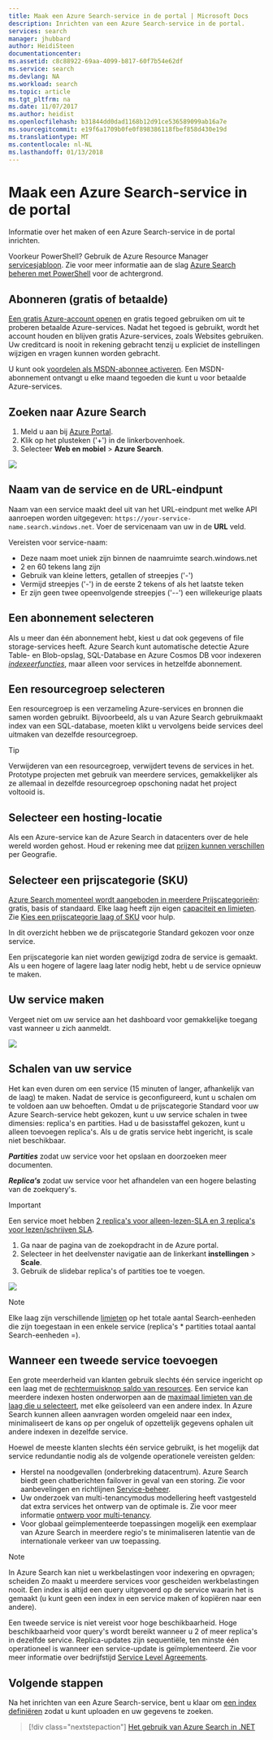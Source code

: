 ```yaml
---
title: Maak een Azure Search-service in de portal | Microsoft Docs
description: Inrichten van een Azure Search-service in de portal.
services: search
manager: jhubbard
author: HeidiSteen
documentationcenter: 
ms.assetid: c8c88922-69aa-4099-b817-60f7b54e62df
ms.service: search
ms.devlang: NA
ms.workload: search
ms.topic: article
ms.tgt_pltfrm: na
ms.date: 11/07/2017
ms.author: heidist
ms.openlocfilehash: b31844dd0dad1168b12d91ce536589099ab16a7e
ms.sourcegitcommit: e19f6a1709b0fe0f898386118fbef858d430e19d
ms.translationtype: MT
ms.contentlocale: nl-NL
ms.lasthandoff: 01/13/2018
---
```

# <a name="create-an-azure-search-service-in-the-portal"></a>Maak een Azure Search-service in de portal

Informatie over het maken of een Azure Search-service in de portal inrichten. 

Voorkeur PowerShell? Gebruik de Azure Resource Manager [servicesjabloon](https://azure.microsoft.com/resources/templates/101-azure-search-create/). Zie voor meer informatie aan de slag [Azure Search beheren met PowerShell](search-manage-powershell.md) voor de achtergrond.

## <a name="subscribe-free-or-paid"></a>Abonneren (gratis of betaalde)

[Een gratis Azure-account openen](https://azure.microsoft.com/pricing/free-trial/?WT.mc_id=A261C142F) en gratis tegoed gebruiken om uit te proberen betaalde Azure-services. Nadat het tegoed is gebruikt, wordt het account houden en blijven gratis Azure-services, zoals Websites gebruiken. Uw creditcard is nooit in rekening gebracht tenzij u expliciet de instellingen wijzigen en vragen kunnen worden gebracht.

U kunt ook [voordelen als MSDN-abonnee activeren](https://azure.microsoft.com/pricing/member-offers/msdn-benefits-details/?WT.mc_id=A261C142F). Een MSDN-abonnement ontvangt u elke maand tegoeden die kunt u voor betaalde Azure-services. 

## <a name="find-azure-search"></a>Zoeken naar Azure Search
1. Meld u aan bij [Azure Portal](https://portal.azure.com/).
2. Klik op het plusteken ('+') in de linkerbovenhoek.
3. Selecteer **Web en mobiel** > **Azure Search**.

![](./media/search-create-service-portal/find-search3.png)

## <a name="name-the-service-and-url-endpoint"></a>Naam van de service en de URL-eindpunt

Naam van een service maakt deel uit van het URL-eindpunt met welke API aanroepen worden uitgegeven: `https://your-service-name.search.windows.net`. Voer de servicenaam van uw in de **URL** veld. 

Vereisten voor service-naam:
   * Deze naam moet uniek zijn binnen de naamruimte search.windows.net
   * 2 en 60 tekens lang zijn
   * Gebruik van kleine letters, getallen of streepjes ('-')
   * Vermijd streepjes ('-') in de eerste 2 tekens of als het laatste teken
   * Er zijn geen twee opeenvolgende streepjes ('--') een willekeurige plaats

## <a name="select-a-subscription"></a>Een abonnement selecteren
Als u meer dan één abonnement hebt, kiest u dat ook gegevens of file storage-services heeft. Azure Search kunt automatische detectie Azure Table- en Blob-opslag, SQL-Database en Azure Cosmos DB voor indexeren [ *indexeerfuncties*](search-indexer-overview.md), maar alleen voor services in hetzelfde abonnement.

## <a name="select-a-resource-group"></a>Een resourcegroep selecteren
Een resourcegroep is een verzameling Azure-services en bronnen die samen worden gebruikt. Bijvoorbeeld, als u van Azure Search gebruikmaakt index van een SQL-database, moeten klikt u vervolgens beide services deel uitmaken van dezelfde resourcegroep.

> [!TIP]
> Verwijderen van een resourcegroep, verwijdert tevens de services in het. Prototype projecten met gebruik van meerdere services, gemakkelijker als ze allemaal in dezelfde resourcegroep opschoning nadat het project voltooid is. 

## <a name="select-a-hosting-location"></a>Selecteer een hosting-locatie 
Als een Azure-service kan de Azure Search in datacenters over de hele wereld worden gehost. Houd er rekening mee dat [prijzen kunnen verschillen](https://azure.microsoft.com/pricing/details/search/) per Geografie.

## <a name="select-a-pricing-tier-sku"></a>Selecteer een prijscategorie (SKU)
[Azure Search momenteel wordt aangeboden in meerdere Prijscategorieën](https://azure.microsoft.com/pricing/details/search/): gratis, basis of standaard. Elke laag heeft zijn eigen [capaciteit en limieten](search-limits-quotas-capacity.md). Zie [Kies een prijscategorie laag of SKU](search-sku-tier.md) voor hulp.

In dit overzicht hebben we de prijscategorie Standard gekozen voor onze service.

Een prijscategorie kan niet worden gewijzigd zodra de service is gemaakt. Als u een hogere of lagere laag later nodig hebt, hebt u de service opnieuw te maken.

## <a name="create-your-service"></a>Uw service maken

Vergeet niet om uw service aan het dashboard voor gemakkelijke toegang vast wanneer u zich aanmeldt.

![](./media/search-create-service-portal/new-service3.png)

## <a name="scale-your-service"></a>Schalen van uw service
Het kan even duren om een service (15 minuten of langer, afhankelijk van de laag) te maken. Nadat de service is geconfigureerd, kunt u schalen om te voldoen aan uw behoeften. Omdat u de prijscategorie Standard voor uw Azure Search-service hebt gekozen, kunt u uw service schalen in twee dimensies: replica's en partities. Had u de basisstaffel gekozen, kunt u alleen toevoegen replica's. Als u de gratis service hebt ingericht, is scale niet beschikbaar.

***Partities*** zodat uw service voor het opslaan en doorzoeken meer documenten.

***Replica's*** zodat uw service voor het afhandelen van een hogere belasting van de zoekquery's.

> [!Important]
> Een service moet hebben [2 replica's voor alleen-lezen-SLA en 3 replica's voor lezen/schrijven SLA](https://azure.microsoft.com/support/legal/sla/search/v1_0/).

1. Ga naar de pagina van de zoekopdracht in de Azure portal.
2. Selecteer in het deelvenster navigatie aan de linkerkant **instellingen** > **Scale**.
3. Gebruik de slidebar replica's of partities toe te voegen.

![](./media/search-create-service-portal/settings-scale.png)

> [!Note] 
> Elke laag zijn verschillende [limieten](search-limits-quotas-capacity.md) op het totale aantal Search-eenheden die zijn toegestaan in een enkele service (replica's * partities totaal aantal Search-eenheden =).

## <a name="when-to-add-a-second-service"></a>Wanneer een tweede service toevoegen

Een grote meerderheid van klanten gebruik slechts één service ingericht op een laag met de [rechtermuisknop saldo van resources](search-sku-tier.md). Een service kan meerdere indexen hosten onderworpen aan de [maximaal limieten van de laag die u selecteert](search-capacity-planning.md), met elke geïsoleerd van een andere index. In Azure Search kunnen alleen aanvragen worden omgeleid naar een index, minimaliseert de kans op per ongeluk of opzettelijk gegevens ophalen uit andere indexen in dezelfde service.

Hoewel de meeste klanten slechts één service gebruikt, is het mogelijk dat service redundantie nodig als de volgende operationele vereisten gelden:

+ Herstel na noodgevallen (onderbreking datacentrum). Azure Search biedt geen chatberichten failover in geval van een storing. Zie voor aanbevelingen en richtlijnen [Service-beheer](search-manage.md).
+ Uw onderzoek van multi-tenancymodus modellering heeft vastgesteld dat extra services het ontwerp van de optimale is. Zie voor meer informatie [ontwerp voor multi-tenancy](search-modeling-multitenant-saas-applications.md).
+ Voor globaal geïmplementeerde toepassingen mogelijk een exemplaar van Azure Search in meerdere regio's te minimaliseren latentie van de internationale verkeer van uw toepassing.

> [!NOTE]
> In Azure Search kan niet u werkbelastingen voor indexering en opvragen; scheiden Zo maakt u meerdere services voor gescheiden werkbelastingen nooit. Een index is altijd een query uitgevoerd op de service waarin het is gemaakt (u kunt geen een index in een service maken of kopiëren naar een andere).
>

Een tweede service is niet vereist voor hoge beschikbaarheid. Hoge beschikbaarheid voor query's wordt bereikt wanneer u 2 of meer replica's in dezelfde service. Replica-updates zijn sequentiële, ten minste één operationeel is wanneer een service-update is geïmplementeerd. Zie voor meer informatie over bedrijfstijd [Service Level Agreements](https://azure.microsoft.com/support/legal/sla/search/v1_0/).

## <a name="next-steps"></a>Volgende stappen
Na het inrichten van een Azure Search-service, bent u klaar om [een index definiëren](search-what-is-an-index.md) zodat u kunt uploaden en uw gegevens te zoeken. 

> [!div class="nextstepaction"]
> [Het gebruik van Azure Search in .NET](search-howto-dotnet-sdk.md)

